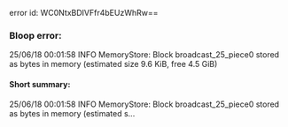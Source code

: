 error id: WC0NtxBDIVFfr4bEUzWhRw==
### Bloop error:

25/06/18 00:01:58 INFO MemoryStore: Block broadcast_25_piece0 stored as bytes in memory (estimated size 9.6 KiB, free 4.5 GiB)
#### Short summary: 

25/06/18 00:01:58 INFO MemoryStore: Block broadcast_25_piece0 stored as bytes in memory (estimated s...